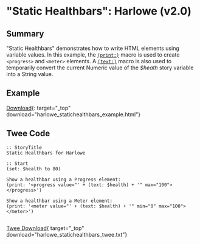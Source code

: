 # "Static Healthbars": Harlowe (v2.0)

## Summary

"Static Healthbars" demonstrates how to write HTML elements using variable values. In this example, the [`(print:)`](https://twine2.neocities.org/#macro_print) macro is used to create `<progress>` and `<meter>` elements. A [`(text:)`](https://twine2.neocities.org/#macro_str) macro is also used to temporarily convert the current Numeric value of the *$heath* story variable into a String value.

## Example

[Download](harlowe_statichealthbars_example.html){: target="_top" download="harlowe_statichealthbars_example.html"}

## Twee Code

```twee
:: StoryTitle
Static Healthbars for Harlowe

:: Start
(set: $health to 80)

Show a healthbar using a Progress element:
(print: '<progress value="' + (text: $health) + '" max="100"></progress>')

Show a healthbar using a Meter element:
(print: '<meter value="' + (text: $health) + '" min="0" max="100"></meter>')


```

[Twee Download](harlowe_statichealthbars_twee.txt){ target="_top" download="harlowe_statichealthbars_twee.txt"}
